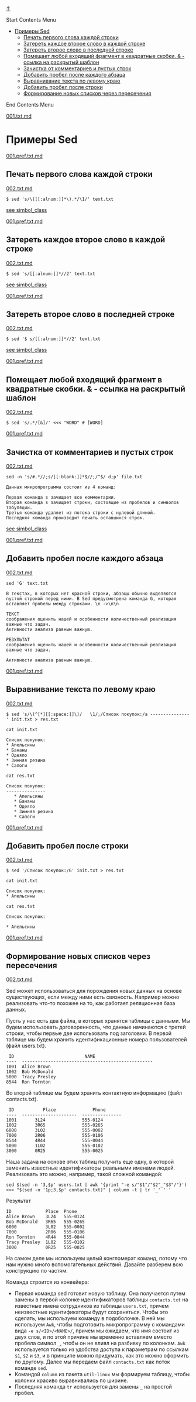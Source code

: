 
<!-- [[__TOC_]] -->

<a name=top></a>
<a class=top-link hide href=#top>↑</a>

Start Contents Menu

<!-- TOC tocDepth:1..6 chapterDepth:1..6 -->

- [Примеры Sed](#примеры-sed)
  - [Печать первого слова каждой строки](#печать-первого-слова-каждой-строки)
  - [Затереть каждое второе слово в каждой строке](#затереть-каждое-второе-слово-в-каждой-строке)
  - [Затереть второе слово в последней строке](#затереть-второе-слово-в-последней-строке)
  - [Помещает любой входящий фрагмент в квадратные скобки. \& -  ссылка на раскрытый шаблон](#помещает-любой-входящий-фрагмент-в-квадратные-скобки-----ссылка-на-раскрытый-шаблон)
  - [Зачистка от комментариев и пустых строк](#зачистка-от-комментариев-и-пустых-строк)
  - [Добавить пробел после каждого абзаца](#добавить-пробел-после-каждого-абзаца)
  - [Выравнивание текста по левому краю](#выравнивание-текста-по-левому-краю)
  - [Добавить пробел после строки](#добавить-пробел-после-строки)
  - [Формирование новых списков через пересечения](#формирование-новых-списков-через-пересечения)

<!-- /TOC -->

End Contents Menu

<!--
CMND: ufl_stl0 9 /home/st/REPOBARE/_repo/NBash/.arb/util/sed.ram/.grot/opus.d/one.d/.ins_dr/001.sed.d/cnx.d /home/st/REPOBARE/_repo/NBash/.arb/util/sed.ram/.grot/opus.d/one.d/.ins_dr/001.sed.d/res.md 1

PPWD: /home/st/REPOBARE/_repo/NBash/.arb/util/sed.ram/.grot/opus.d/one.d/.ins_dr/001.sed.d

FLOW: /home/st/REPOBARE/_repo/sta/.d/.st_rc_d.data.d/ufl_stl0/.flow.d/009_dr2m

DATE: 1731469136_13112024103856

DATX: 1731469136
-->


[001.txt.md](/REPOBARE/_repo/NBash/.arb/util/sed.ram/.grot/opus.d/one.d/.ins_dr/001.sed.d/cnx.d/001.txt.md)



# Примеры Sed 


[001.pref.txt.md](/REPOBARE/_repo/NBash/.arb/util/sed.ram/.grot/opus.d/one.d/.ins_dr/001.sed.d/cnx.d/002.d/001.pref.txt.md)



## Печать первого слова каждой строки

    

[002.txt.md](/REPOBARE/_repo/NBash/.arb/util/sed.ram/.grot/opus.d/one.d/.ins_dr/001.sed.d/cnx.d/002.d/002.txt.md)



    $ sed 's/\([[:alnum:]]*\).*/\1/' text.txt

[see simbol_class](/REPOBARE/_repo/NBash/.arb/man/symbol_class.ram/.grot/exam.man)
    

[001.pref.txt.md](/REPOBARE/_repo/NBash/.arb/util/sed.ram/.grot/opus.d/one.d/.ins_dr/001.sed.d/cnx.d/003.d/001.pref.txt.md)



## Затереть каждое второе слово в каждой строке

    

[002.txt.md](/REPOBARE/_repo/NBash/.arb/util/sed.ram/.grot/opus.d/one.d/.ins_dr/001.sed.d/cnx.d/003.d/002.txt.md)



    $ sed 's/[[:alnum:]]*//2' text.txt

[see simbol_class](/REPOBARE/_repo/NBash/.arb/man/symbol_class.ram/.grot/exam.man)

[001.pref.txt.md](/REPOBARE/_repo/NBash/.arb/util/sed.ram/.grot/opus.d/one.d/.ins_dr/001.sed.d/cnx.d/004.d/001.pref.txt.md)



## Затереть второе слово в последней строке

    

[002.txt.md](/REPOBARE/_repo/NBash/.arb/util/sed.ram/.grot/opus.d/one.d/.ins_dr/001.sed.d/cnx.d/004.d/002.txt.md)



    $ sed '$ s/[[:alnum:]]*//2' text.txt

[see simbol_class](/REPOBARE/_repo/NBash/.arb/man/symbol_class.ram/.grot/exam.man)

[001.pref.txt.md](/REPOBARE/_repo/NBash/.arb/util/sed.ram/.grot/opus.d/one.d/.ins_dr/001.sed.d/cnx.d/005.d/001.pref.txt.md)



## Помещает любой входящий фрагмент в квадратные скобки. & -  ссылка на раскрытый шаблон

    

[002.txt.md](/REPOBARE/_repo/NBash/.arb/util/sed.ram/.grot/opus.d/one.d/.ins_dr/001.sed.d/cnx.d/005.d/002.txt.md)



    $ sed 's/.*/[&]/' <<< "WORD" # [WORD]

<!-- [see simbol_class](/REPOBARE/_repo/NBash/.arb/man/symbol_class.ram/.grot/exam.man) -->

[001.pref.txt.md](/REPOBARE/_repo/NBash/.arb/util/sed.ram/.grot/opus.d/one.d/.ins_dr/001.sed.d/cnx.d/006.d/001.pref.txt.md)



## Зачистка от комментариев и пустых строк

    

[002.txt.md](/REPOBARE/_repo/NBash/.arb/util/sed.ram/.grot/opus.d/one.d/.ins_dr/001.sed.d/cnx.d/006.d/002.txt.md)



    sed -n 's/#.*//;s/[[:blank:]]*$//;/^$/ d;p' file.txt

```
Данная микропрограмма состоит из 4 команд:

Первая команда s зачищает все комментарии.
Вторая команда s зачищает строки, состоящие из пробелов и символов табуляции.
Третья команда удаляет из потока строки с нулевой длиной.
Последняя команда производит печать оставшихся строк.
```

[see simbol_class](/REPOBARE/_repo/NBash/.arb/man/symbol_class.ram/.grot/exam.man)

[001.pref.txt.md](/REPOBARE/_repo/NBash/.arb/util/sed.ram/.grot/opus.d/one.d/.ins_dr/001.sed.d/cnx.d/007.d/001.pref.txt.md)



## Добавить пробел после каждого абзаца

    

[002.txt.md](/REPOBARE/_repo/NBash/.arb/util/sed.ram/.grot/opus.d/one.d/.ins_dr/001.sed.d/cnx.d/007.d/002.txt.md)



    sed 'G' text.txt

    В текстах, в которых нет красной строки, абзацы обычно выделяются пустой строкой перед ними. В Sed предусмотрена команда G, которая вставляет пробелы между строками. \n ->\n\n

    ТЕКСТ
    соображения оценить нашей и особенности количественный реализация важные что задач.
    Активности анализа равным важную.

    РЕЗУЛЬТАТ
    соображения оценить нашей и особенности количественный реализация важные что задач.

    Активности анализа равным важную.

<!-- [see simbol_class](/REPOBARE/_repo/NBash/.arb/man/symbol_class.ram/.grot/exam.man) -->

[001.pref.txt.md](/REPOBARE/_repo/NBash/.arb/util/sed.ram/.grot/opus.d/one.d/.ins_dr/001.sed.d/cnx.d/008.d/001.pref.txt.md)



## Выравнивание текста по левому краю

    

[002.txt.md](/REPOBARE/_repo/NBash/.arb/util/sed.ram/.grot/opus.d/one.d/.ins_dr/001.sed.d/cnx.d/008.d/002.txt.md)



    $ sed 's/\(^[*][[:space:]]\)/   \1/;/Список покупок:/a ---------------' init.txt > res.txt

    cat init.txt

    Список покупок:
    * Апельсины
    * Бананы
    * Одеяло
    * Зимняя резина
    * Сапоги
    
    cat res.txt 
    
    Список покупок:
    ---------------
       * Апельсины
       * Бананы
       * Одеяло
       * Зимняя резина
       * Сапоги


<!-- [see simbol_class](/REPOBARE/_repo/NBash/.arb/man/symbol_class.ram/.grot/exam.man) -->

[001.pref.txt.md](/REPOBARE/_repo/NBash/.arb/util/sed.ram/.grot/opus.d/one.d/.ins_dr/001.sed.d/cnx.d/009.d/001.pref.txt.md)



## Добавить пробел после строки

    

[002.txt.md](/REPOBARE/_repo/NBash/.arb/util/sed.ram/.grot/opus.d/one.d/.ins_dr/001.sed.d/cnx.d/009.d/002.txt.md)



    $ sed '/Список покупок:/G' init.txt > res.txt

    cat init.txt

    Список покупок:
    * Апельсины
    
    cat res.txt 

    Список покупок:

    * Апельсины

<!-- [see simbol_class](/REPOBARE/_repo/NBash/.arb/man/symbol_class.ram/.grot/exam.man) -->

[001.pref.txt.md](/REPOBARE/_repo/NBash/.arb/util/sed.ram/.grot/opus.d/one.d/.ins_dr/001.sed.d/cnx.d/010.d/001.pref.txt.md)



## Формирование новых списков через пересечения

    

[002.txt.md](/REPOBARE/_repo/NBash/.arb/util/sed.ram/.grot/opus.d/one.d/.ins_dr/001.sed.d/cnx.d/010.d/002.txt.md)



Sed может использоваться для порождения новых данных на основе существующих, если между ними есть связность. Например можно реализовать что-то похожее на то, как работает реляционная база данных.

Пусть у нас есть два файла, в которых хранятся таблицы с данными. Мы будем использовать договоренность, что данные начинаются с третей строки, чтобы первые две использовать под заголовки. В первой таблице мы будем хранить идентификационные номера пользователей (файл users.txt).

```
 ID                           NAME
----  --------------------------------------------------
1001  Alice Brown
1002  Bob McDonald
5000  Tracy Presley
8544  Ron Tornton
```

Во второй таблице мы будем хранить контактную информацию (файл contacts.txt).

```
 ID           Place              Phone
----  ---------------------  ---------------
1001       3L24              555-0124
1002       3R65              555-0265
6000       3L02              555-0002
7000       2R06              555-0106
8544       4R44              555-0044
5000       1L02              555-0102
3000       0R25              555-0025
```
Наша задача на основе этих таблиц получить еще одну, в которой заменить известные идентификаторы реальными именами людей. Реализовать это можно, например, такой сложной командой:

```
sed $(sed -n '3,$p' users.txt | awk '{print "-e s/"$1"/"$2"_"$3"/"}') <<< "$(sed -n '1p;3,$p' contacts.txt)" | column -t | tr '_' ' '
```
Результат

```
ID             Place  Phone
Alice Brown    3L24   555-0124
Bob McDonald   3R65   555-0265
6000           3L02   555-0002
7000           2R06   555-0106
Ron Tornton    4R44   555-0044
Tracy Presley  1L02   555-0102
3000           0R25   555-0025
```

На самом деле мы используем целый конгломерат команд, потому что нам нужно много вспомогательных действий. Давайте разберем всю конструкцию по частям.

Команда строится из конвейера:

- Первая команда sed готовит новую таблицу. Она получается путем замены в первой колонке идентификаторов таблицы `contacts.txt` на известные имена сотрудников из таблицы `users.txt`, причем неизвестные идентификаторы будут сохраняться. Чтобы это сделать, мы используем команду в подоболочке. В ней мы используем `Awk`, чтобы подготовить микропрограмму с командами вида `-e s/<ID>/<NAME>/`, причем мы ожидаем, что имя состоит из двух слов, и по этой причине мы временно вставляем вместо пробела символ `_`, чтобы он не влиял на разбивку по колонкам. `Awk` используется только из удобства доступа к параметрам по ссылкам `$1`, `$2` и `$3`, и в принципе можно придумать, как это можно оформить по другому. Далее мы передаем файл `contacts.txt` как поток команде `sed`.
- Командой `column` из пакета `util-linux` мы формируем таблицу, чтобы колонки красиво выравнивались по ширине.
- Последняя команда `tr` используется для замены `_` на простой пробел.

<!-- [see simbol_class](/REPOBARE/_repo/NBash/.arb/man/symbol_class.ram/.grot/exam.man) -->



